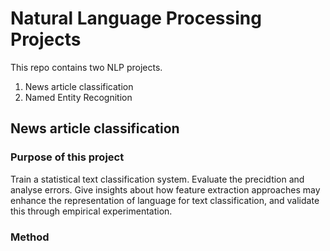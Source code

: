 # Natural Language Processing Projects

<p> This repo contains two NLP projects.</p>
<ol><li>News article classification</li>
<li>Named Entity Recognition</li></ol>

## News article classification
### Purpose of this project
Train a statistical text classification system. 
Evaluate the precidtion and analyse errors.
Give insights about how feature extraction approaches may enhance the representation of language for text classification, and validate this through empirical experimentation.

### Method

